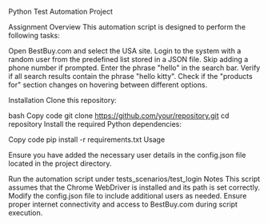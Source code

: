 Python Test Automation Project

Assignment Overview
This automation script is designed to perform the following tasks:

Open BestBuy.com and select the USA site.
Login to the system with a random user from the predefined list stored in a JSON file.
Skip adding a phone number if prompted.
Enter the phrase "hello" in the search bar.
Verify if all search results contain the phrase "hello kitty".
Check if the "products for" section changes on hovering between different options.

Installation
Clone this repository:

bash
Copy code
git clone https://github.com/your/repository.git
cd repository
Install the required Python dependencies:

Copy code
pip install -r requirements.txt
Usage

Ensure you have added the necessary user details in the config.json file located in the project directory.

Run the automation script under tests_scenarios/test_login
Notes
This script assumes that the Chrome WebDriver is installed and its path is set correctly.
Modify the config.json file to include additional users as needed.
Ensure proper internet connectivity and access to BestBuy.com during script execution.
